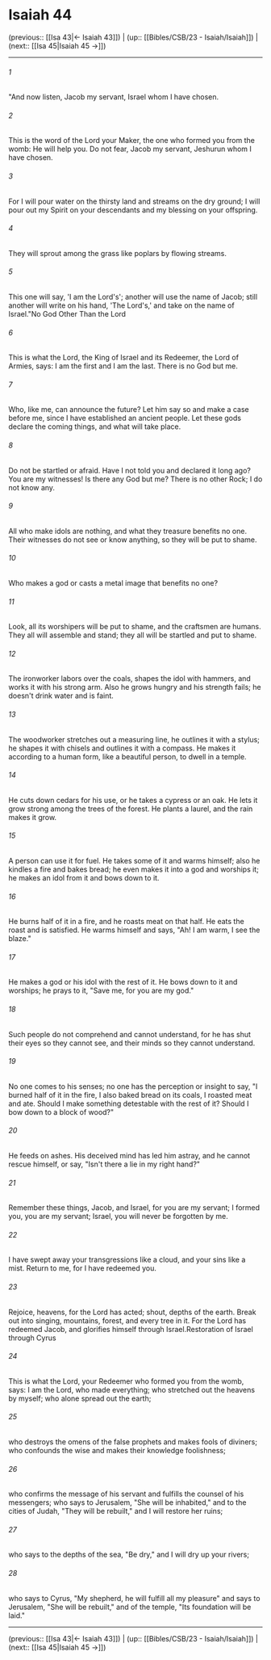 # Isaiah 44

(previous:: [[Isa 43|← Isaiah 43]]) | (up:: [[Bibles/CSB/23 - Isaiah/Isaiah]]) | (next:: [[Isa 45|Isaiah 45 →]])

***


###### 1 
"And now listen, Jacob my servant, Israel whom I have chosen. 

###### 2 
This is the word of the Lord your Maker, the one who formed you from the womb: He will help you. Do not fear, Jacob my servant, Jeshurun whom I have chosen. 

###### 3 
For I will pour water on the thirsty land and streams on the dry ground; I will pour out my Spirit on your descendants and my blessing on your offspring. 

###### 4 
They will sprout among the grass like poplars by flowing streams. 

###### 5 
This one will say, 'I am the Lord's'; another will use the name of Jacob; still another will write on his hand, 'The Lord's,' and take on the name of Israel."No God Other Than the Lord 

###### 6 
This is what the Lord, the King of Israel and its Redeemer, the Lord of Armies, says: I am the first and I am the last. There is no God but me. 

###### 7 
Who, like me, can announce the future? Let him say so and make a case before me, since I have established an ancient people. Let these gods declare the coming things, and what will take place. 

###### 8 
Do not be startled or afraid. Have I not told you and declared it long ago? You are my witnesses! Is there any God but me? There is no other Rock; I do not know any. 

###### 9 
All who make idols are nothing, and what they treasure benefits no one. Their witnesses do not see or know anything, so they will be put to shame. 

###### 10 
Who makes a god or casts a metal image that benefits no one? 

###### 11 
Look, all its worshipers will be put to shame, and the craftsmen are humans. They all will assemble and stand; they all will be startled and put to shame. 

###### 12 
The ironworker labors over the coals, shapes the idol with hammers, and works it with his strong arm. Also he grows hungry and his strength fails; he doesn't drink water and is faint. 

###### 13 
The woodworker stretches out a measuring line, he outlines it with a stylus; he shapes it with chisels and outlines it with a compass. He makes it according to a human form, like a beautiful person, to dwell in a temple. 

###### 14 
He cuts down cedars for his use, or he takes a cypress or an oak. He lets it grow strong among the trees of the forest. He plants a laurel, and the rain makes it grow. 

###### 15 
A person can use it for fuel. He takes some of it and warms himself; also he kindles a fire and bakes bread; he even makes it into a god and worships it; he makes an idol from it and bows down to it. 

###### 16 
He burns half of it in a fire, and he roasts meat on that half. He eats the roast and is satisfied. He warms himself and says, "Ah! I am warm, I see the blaze." 

###### 17 
He makes a god or his idol with the rest of it. He bows down to it and worships; he prays to it, "Save me, for you are my god." 

###### 18 
Such people do not comprehend and cannot understand, for he has shut their eyes so they cannot see, and their minds so they cannot understand. 

###### 19 
No one comes to his senses; no one has the perception or insight to say, "I burned half of it in the fire, I also baked bread on its coals, I roasted meat and ate. Should I make something detestable with the rest of it? Should I bow down to a block of wood?" 

###### 20 
He feeds on ashes. His deceived mind has led him astray, and he cannot rescue himself, or say, "Isn't there a lie in my right hand?" 

###### 21 
Remember these things, Jacob, and Israel, for you are my servant; I formed you, you are my servant; Israel, you will never be forgotten by me. 

###### 22 
I have swept away your transgressions like a cloud, and your sins like a mist. Return to me, for I have redeemed you. 

###### 23 
Rejoice, heavens, for the Lord has acted; shout, depths of the earth. Break out into singing, mountains, forest, and every tree in it. For the Lord has redeemed Jacob, and glorifies himself through Israel.Restoration of Israel through Cyrus 

###### 24 
This is what the Lord, your Redeemer who formed you from the womb, says: I am the Lord, who made everything; who stretched out the heavens by myself; who alone spread out the earth; 

###### 25 
who destroys the omens of the false prophets and makes fools of diviners; who confounds the wise and makes their knowledge foolishness; 

###### 26 
who confirms the message of his servant and fulfills the counsel of his messengers; who says to Jerusalem, "She will be inhabited," and to the cities of Judah, "They will be rebuilt," and I will restore her ruins; 

###### 27 
who says to the depths of the sea, "Be dry," and I will dry up your rivers; 

###### 28 
who says to Cyrus, "My shepherd, he will fulfill all my pleasure" and says to Jerusalem, "She will be rebuilt," and of the temple, "Its foundation will be laid."

***

(previous:: [[Isa 43|← Isaiah 43]]) | (up:: [[Bibles/CSB/23 - Isaiah/Isaiah]]) | (next:: [[Isa 45|Isaiah 45 →]])
